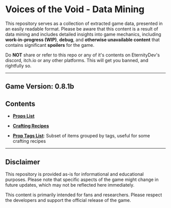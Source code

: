 # Voices of the Void - Data Mining

This repository serves as a collection of extracted game data, presented in an easily readable format. Please be aware that this content is a result of data mining and includes detailed insights into game mechanics, including **work-in-progress (WIP)**, **debug**, and **otherwise unavailable content** that contains significant **spoilers** for the game.

Do **NOT** share or refer to this repo or any of it's contents on EternityDev's discord, itch.io or any other platforms. This will get you banned, and rightfully so.

---

## Game Version: **0.8.1b**

## Contents

- **[Props List](props.md)**

- **[Crafting Recipes](craft_recipes.md)**

- **[Prop Tags List](props_by_tags.md)**: Subset of items grouped by tags, useful for some crafting recipes

---

## Disclaimer

This repository is provided as-is for informational and educational purposes. Please note that specific aspects of the game might change in future updates, which may not be reflected here immediately.

This content is primarily intended for fans and researchers. Please respect the developers and support the official release of the game.
